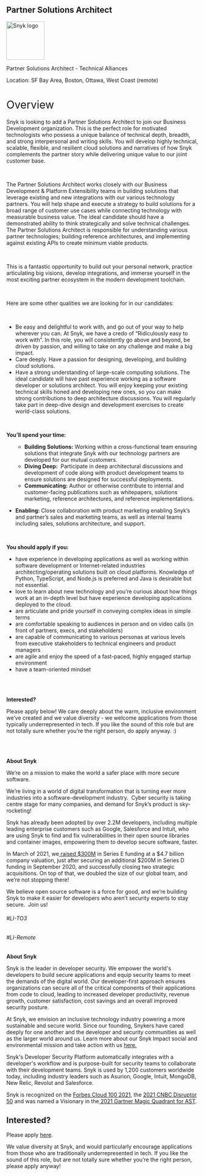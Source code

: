 Partner Solutions Architect
---

<img src="https://res.cloudinary.com/snyk/image/upload/v1537345894/press-kit/brand/logo-black.png" width="100" alt="Snyk logo" />

<p><span style="font-weight: 400;">Partner Solutions Architect - Technical Alliances</span></p>
<p><span style="font-weight: 400;">Location: SF Bay Area, Boston, Ottawa, West Coast (remote)</span></p>
<h1><span style="font-weight: 400;">Overview</span></h1>
<p><span style="font-weight: 400;">Snyk is looking to add a Partner Solutions Architect to join our Business Development organization. This is the perfect role for </span><span style="font-weight: 400;">motivated technologists who possess a unique balance of technical depth, breadth, and strong interpersonal and writing skills. </span><span style="font-weight: 400;">You will </span><span style="font-weight: 400;">develop highly technical, scalable, flexible, and resilient cloud solutions </span><span style="font-weight: 400;">and narratives of how Snyk complements the partner story while delivering unique value to our joint customer base.&nbsp;</span></p>
<p>&nbsp;</p>
<p><span style="font-weight: 400;">The Partner Solutions Architect works closely with our Business Development &amp; Platform Extensibility teams in building solutions that leverage existing and new integrations with our various technology partners. </span><span style="font-weight: 400;">You will help shape and execute a strategy to build solutions for a broad range of customer use cases while connecting technology with measurable business value. The ideal candidate should have a demonstrated ability to think strategically and solve technical challenges. </span><span style="font-weight: 400;">The Partner Solutions Architect is responsible for understanding various partner technologies; building reference architectures, and implementing against existing APIs to create minimum viable products.</span></p>
<p>&nbsp;</p>
<p><span style="font-weight: 400;">This is a fantastic opportunity to build out your personal network, practice articulating big visions, develop integrations, and immerse yourself in the most exciting partner ecosystem in the modern development toolchain.</span></p>
<p>&nbsp;</p>
<p><span style="font-weight: 400;">Here are some other qualities we are looking for in our candidates:</span></p>
<p>&nbsp;</p>
<ul>
<li style="font-weight: 400;"><span style="font-weight: 400;">Be easy and delightful to work with, and go out of your way to help wherever you can. At Snyk, we have a credo of “Ridiculously easy to work with”. In this role, you will consistently go above and beyond, be driven by passion, and willing to take on any challenge and make a big impact.</span></li>
<li style="font-weight: 400;"><span style="font-weight: 400;">Care deeply. Have a passion for designing, developing, and building cloud solutions.</span></li>
<li style="font-weight: 400;"><span style="font-weight: 400;">Have a strong understanding of large-scale computing solutions. The ideal candidate will have past experience working as a software developer or solutions architect. You will enjoy keeping your existing technical skills honed and developing new ones, so you can make strong contributions to deep architecture discussions. You will regularly take part in deep-dive design and development exercises to create world-class solutions.</span></li>
</ul>
<p>&nbsp;</p>
<p><strong>You’ll spend your time:</strong></p>
<ul>
<ul>
<li style="font-weight: 400;"><strong>Building Solutions:</strong><span style="font-weight: 400;"> </span><span style="font-weight: 400;">Working within a cross-functional team ensuring solutions that integrate Snyk with our technology partners are developed for our mutual customers.&nbsp;</span></li>
<li style="font-weight: 400;"><strong>Diving Deep:</strong><span style="font-weight: 400;">&nbsp; </span><span style="font-weight: 400;">Participate in deep architectural discussions and development of code along with product development teams to ensure solutions are designed for successful deployments.</span></li>
<li style="font-weight: 400;"><strong>Communicating:</strong><span style="font-weight: 400;"> </span><span style="font-weight: 400;">Author or otherwise contribute to internal and customer-facing publications such as whitepapers, solutions marketing, reference architectures, and reference implementations.</span></li>
</ul>
</ul>
<ul>
<li><strong>Enabling: </strong><span style="font-weight: 400;">Close collaboration with product marketing enabling Snyk’s and partner’s sales and marketing teams, a</span><span style="font-weight: 400;">s well as internal teams including sales, solutions architecture, and support.</span></li>
</ul>
<p>&nbsp;</p>
<p><strong>You should apply if you:</strong></p>
<ul>
<li style="font-weight: 400;"><span style="font-weight: 400;">have experience</span><span style="font-weight: 400;"> in developing applications as well as working within software development or Internet-related industries architecting/operating solutions built on cloud platforms. Knowledge of Python, TypeScript, and Node.js is preferred and Java is desirable but not essential.</span></li>
<li style="font-weight: 400;"><span style="font-weight: 400;">love to learn about new technology and you’re curious about how things work at an in-depth level but have experience developing applications deployed to the cloud.</span></li>
<li style="font-weight: 400;"><span style="font-weight: 400;">are articulate and pride yourself in conveying complex ideas in simple terms&nbsp;</span></li>
<li style="font-weight: 400;"><span style="font-weight: 400;">are comfortable speaking to audiences in person and on video calls (in front of partners, execs, and stakeholders)</span></li>
<li style="font-weight: 400;"><span style="font-weight: 400;">are capable of communicating to various personas at various levels from executive stakeholders to technical engineers and product managers</span></li>
<li style="font-weight: 400;"><span style="font-weight: 400;">are agile and enjoy the speed of a fast-paced, highly engaged startup environment</span></li>
<li style="font-weight: 400;"><span style="font-weight: 400;">have a team-oriented mindset</span></li>
</ul>
<p><br><br></p>
<p><strong>Interested?</strong></p>
<p><span style="font-weight: 400;">Please apply below! We care deeply about the warm, inclusive environment we’ve created and we value diversity - we welcome applications from those typically underrepresented in tech. If you like the sound of this role but are not totally sure whether you’re the right person, do apply anyway. :)</span></p>
<p><br><br></p>
<p><strong>About Snyk</strong></p>
<p><span style="font-weight: 400;">We’re on a mission to make the world a safer place with more secure software.</span></p>
<p><span style="font-weight: 400;">We’re living in a world of digital transformation that is turning ever more industries into a software-development industry.&nbsp; Cyber security is taking centre stage for many companies, and demand for Snyk’s product is sky-rocketing!&nbsp;&nbsp;</span></p>
<p><span style="font-weight: 400;">Snyk has already been adopted by over 2.2M developers, including multiple leading enterprise customers such as Google, Salesforce and Intuit, who are using Snyk to find and fix vulnerabilities in their open source libraries and container images, empowering them to develop secure software, faster.</span></p>
<p><span style="font-weight: 400;">In March of 2021, we</span><a href="https://snyk.io/news/snyk-advances-developer-first-security-with-series-e-investment/"><span style="font-weight: 400;"> </span><span style="font-weight: 400;">raised $300M</span></a><span style="font-weight: 400;"> in Series E funding at a $4.7 billion company valuation, just after securing an additional $200M in Series D funding in September 2020, and successfully closing two strategic acquisitions. On top of that, we doubled the size of our global team, and we’re not stopping there!&nbsp;&nbsp;</span></p>
<p><span style="font-weight: 400;">We believe open source software is a force for good, and we’re building Snyk to make it easier for developers who aren’t security experts to stay secure.&nbsp; Join us!</span></p>
<h6>#LI-TO3</h6>
<h6>#LI-Remote</h6><div class="content-conclusion"><p><strong>About Snyk</strong></p>
<p><span style="font-weight: 400;">Snyk is the leader in developer security. We empower the world's developers to build secure applications and equip security teams to meet the demands of the digital world. Our developer-first approach ensures organizations can secure all of the critical components of their applications from code to cloud, leading to increased developer productivity, revenue growth, customer satisfaction, cost savings and an overall improved security posture.&nbsp;</span></p>
<p><span style="font-weight: 400;">At Snyk, we envision an inclusive technology industry powering a more sustainable and secure world.</span> <span style="font-weight: 400;">Since our founding, Snykers have cared deeply for one another and the developer and security communities as well as the larger world around us. Learn more about our Snyk Impact social and environmental mission and take action with us </span><a href="https://snyk.io/about/snyk-impact/"><span style="font-weight: 400;">here.</span></a></p>
<p><span style="font-weight: 400;">Snyk's Developer Security Platform automatically integrates with a developer's workflow and is purpose-built for security teams to collaborate with their development teams. Snyk is used by 1,200 customers worldwide today, including industry leaders such as Asurion, Google, Intuit, MongoDB, New Relic, Revolut and Salesforce.</span></p>
<p><span style="font-weight: 400;">Snyk is recognized on the </span><a href="https://www.forbes.com/cloud100/#6f24b5ba5f94"><span style="font-weight: 400;">Forbes Cloud 100 2021</span></a><span style="font-weight: 400;">, the </span><a href="https://www.cnbc.com/2021/05/25/these-are-the-2021-cnbc-disruptor-50-companies.html"><span style="font-weight: 400;">2021 CNBC Disruptor 50</span></a><span style="font-weight: 400;"> and was named a Visionary in the</span><a href="https://snyk.io/blog/snyk-visionary-2021-gartner-magic-quadrant-for-ast/"><span style="font-weight: 400;"> 2021 Gartner Magic Quadrant for AST</span></a><span style="font-weight: 400;">.</span></p></div>

Interested?
---

Please apply [here](https://boards.greenhouse.io/snyk/jobs/5554027002#app).

We value diversity at Snyk, and would particularly encourage applications from those who are traditionally underrepresented in tech.
If you like the sound of this role, but are not totally sure whether you’re the right person, please apply anyway!
